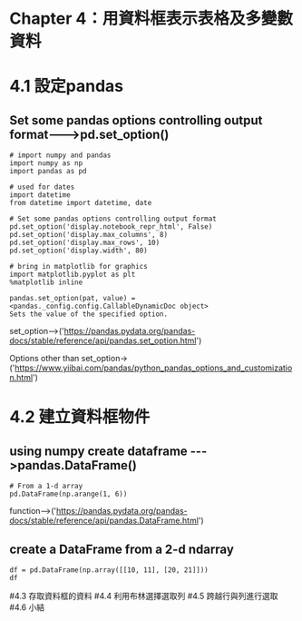 
Chapter 4：用資料框表示表格及多變數資料
===
# 4.1 設定pandas

## Set some pandas options controlling output format--->pd.set_option()
```
# import numpy and pandas
import numpy as np
import pandas as pd

# used for dates
import datetime
from datetime import datetime, date

# Set some pandas options controlling output format
pd.set_option('display.notebook_repr_html', False)
pd.set_option('display.max_columns', 8)
pd.set_option('display.max_rows', 10)
pd.set_option('display.width', 80)

# bring in matplotlib for graphics
import matplotlib.pyplot as plt
%matplotlib inline
```

```
pandas.set_option(pat, value) = <pandas._config.config.CallableDynamicDoc object>
Sets the value of the specified option.
```
set_option-->('https://pandas.pydata.org/pandas-docs/stable/reference/api/pandas.set_option.html')

Options other than set_option->('https://www.yiibai.com/pandas/python_pandas_options_and_customization.html')


# 4.2 建立資料框物件

## using numpy create dataframe --->pandas.DataFrame()
```
# From a 1-d array
pd.DataFrame(np.arange(1, 6))

```
function-->('https://pandas.pydata.org/pandas-docs/stable/reference/api/pandas.DataFrame.html')

## create a DataFrame from a 2-d ndarray
```
df = pd.DataFrame(np.array([[10, 11], [20, 21]]))
df
```


#4.3 存取資料框的資料
#4.4 利用布林選擇選取列
#4.5 跨越行與列進行選取
#4.6 小結

